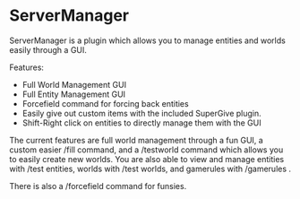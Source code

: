 # ServerManager
ServerManager is a plugin which allows you to manage entities and worlds easily through a GUI.


Features:

* Full World Management GUI
* Full Entity Management GUI
* Forcefield command for forcing back entities
* Easily give out custom items with the included SuperGive plugin.
* Shift-Right click on entities to directly manage them with the GUI


The current features are full world management through a fun GUI, a custom easier /fill command, and a /testworld command which allows you to easily create new worlds. You are also able to view and manage entities with /test entities, worlds with /test worlds, and gamerules with /gamerules <World>. 

There is also a /forcefield command for funsies.
